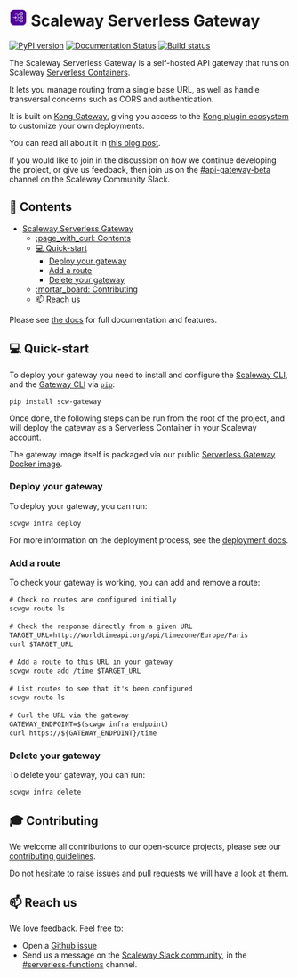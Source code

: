 # <img src="logo.png" height="32"/> Scaleway Serverless Gateway

[![PyPI version](https://badge.fury.io/py/scw-gateway.svg)](https://badge.fury.io/py/scw-gateway)
[![Documentation Status](https://readthedocs.org/projects/serverless-gateway/badge/?version=latest)](https://serverless-gateway.readthedocs.io/en/latest/?badge=latest)
[![Build status](https://github.com/scaleway/serverless-gateway/actions/workflows/build.yml/badge.svg)](https://github.com/scaleway/serverless-gateway/actions/workflows/build.yml/badge.svg)

The Scaleway Serverless Gateway is a self-hosted API gateway that runs on Scaleway [Serverless Containers](https://www.scaleway.com/en/serverless-containers/).

It lets you manage routing from a single base URL, as well as handle transversal concerns such as CORS and authentication.

It is built on [Kong Gateway](https://docs.konghq.com/gateway/latest/), giving you access to the [Kong plugin ecosystem](https://docs.konghq.com/hub/) to customize your own deployments.

You can read all about it in [this blog post](https://www.scaleway.com/en/blog/api-gateway-early-access/).

If you would like to join in the discussion on how we continue developing the project, or give us feedback, then join us on the [#api-gateway-beta](https://app.slack.com/client/T7YEXCR7X/C05H07VBKJ4) channel on the Scaleway Community Slack.

## :page_with_curl: Contents

- [ Scaleway Serverless Gateway](#-scaleway-serverless-gateway)
  - [:page\_with\_curl: Contents](#page_with_curl-contents)
  - [:computer: Quick-start](#computer-quick-start)
    - [Deploy your gateway](#deploy-your-gateway)
    - [Add a route](#add-a-route)
    - [Delete your gateway](#delete-your-gateway)
  - [:mortar\_board: Contributing](#mortar_board-contributing)
  - [:mailbox: Reach us](#mailbox-reach-us)

Please see [the docs](https://serverless-gateway.readthedocs.io) for full documentation and features.

## :computer: Quick-start

To deploy your gateway you need to install and configure the [Scaleway CLI](https://github.com/scaleway/scaleway-cli), and the [Gateway CLI](https://pypi.org/project/scw-gateway/) via [`pip`](https://pip.pypa.io/en/stable/index.html):

```console
pip install scw-gateway
```

Once done, the following steps can be run from the root of the project, and will deploy the gateway as a Serverless Container in your Scaleway account.

The gateway image itself is packaged via our public [Serverless Gateway Docker image](https://hub.docker.com/r/scaleway/serverless-gateway).

### Deploy your gateway

To deploy your gateway, you can run:

```console
scwgw infra deploy
```

For more information on the deployment process, see the [deployment docs](https://serverless-gateway.readthedocs.io/en/latest/deployment.html).

### Add a route

To check your gateway is working, you can add and remove a route:

```console
# Check no routes are configured initially
scwgw route ls

# Check the response directly from a given URL
TARGET_URL=http://worldtimeapi.org/api/timezone/Europe/Paris
curl $TARGET_URL

# Add a route to this URL in your gateway
scwgw route add /time $TARGET_URL

# List routes to see that it's been configured
scwgw route ls

# Curl the URL via the gateway
GATEWAY_ENDPOINT=$(scwgw infra endpoint)
curl https://${GATEWAY_ENDPOINT}/time
```

### Delete your gateway

To delete your gateway, you can run:

```console
scwgw infra delete
```

## :mortar_board: Contributing

We welcome all contributions to our open-source projects, please see our [contributing guidelines](./.github/CONTRIBUTING.md).

Do not hesitate to raise issues and pull requests we will have a look at them.

## :mailbox: Reach us

We love feedback. Feel free to:

- Open a [Github issue](https://github.com/scaleway/serverless-gateway/issues/new)
- Send us a message on the [Scaleway Slack community](https://slack.scaleway.com/), in the [#serverless-functions](https://scaleway-community.slack.com/app_redirect?channel=serverless-functions) channel.
